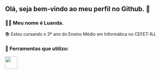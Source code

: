 ## Olá, seja bem-vindo ao meu perfil no Github. 👋
### 👩🏾 Meu nome é Luanda.
📚 Estou cursando o 3º ano do Ensino Médio em Informática no CEFET-RJ.

### 🔧 Ferramentas que utilizo:

<img src="https://cdn.jsdelivr.net/gh/devicons/devicon/icons/bootstrap/bootstrap-original.svg" width="40" height="40"/>
          


